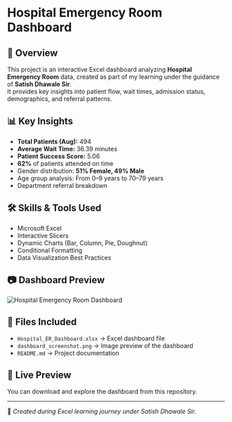 # Hospital Emergency Room Dashboard

## 📌 Overview
This project is an interactive Excel dashboard analyzing **Hospital Emergency Room** data, created as part of my learning under the guidance of **Satish Dhawale Sir**.  
It provides key insights into patient flow, wait times, admission status, demographics, and referral patterns.

## 📊 Key Insights
- **Total Patients (Aug):** 494
- **Average Wait Time:** 36.39 minutes
- **Patient Success Score:** 5.06
- **62%** of patients attended on time
- Gender distribution: **51% Female, 49% Male**
- Age group analysis: From 0–9 years to 70–79 years
- Department referral breakdown

## 🛠 Skills & Tools Used
- Microsoft Excel
- Interactive Slicers
- Dynamic Charts (Bar, Column, Pie, Doughnut)
- Conditional Formatting
- Data Visualization Best Practices

## 📷 Dashboard Preview
![Hospital Emergency Room Dashboard](dashboard_screenshot.png)

## 📂 Files Included
- `Hospital_ER_Dashboard.xlsx` → Excel dashboard file
- `dashboard_screenshot.png` → Image preview of the dashboard
- `README.md` → Project documentation

## 🔗 Live Preview
You can download and explore the dashboard from this repository.

---
📢 *Created during Excel learning journey under Satish Dhawale Sir.*
